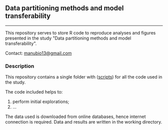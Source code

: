 ## Data partitioning methods and model transferability

<hr>

This repository serves to store R code to reproduce analyses and figures 
presented in the study "Data partitioning methods and model transferability".

Contact: manubio13@gmail.com


### Description

This repository contains a single folder with 
([scripts](https://github.com/marlonecobos/new_MOP/blob/main/Scripts)) for all 
the code used in the study.

The code included helps to: 
1) perform initial explorations; 
2) ...

The data used is downloaded from online databases, hence internet connection is
required. Data and results are written in the working directory.